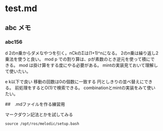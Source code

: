 # test.md


## abc メモ

### abc156
d
2のn乗からダメなやつを引く。nCkのΣは(1+1)^nになる。
2のn乗は繰り返し2乗法を使うと良い。
mod p での割り算は、pが素数のとき逆元を使って積にできる。
mod は掛け算をする度にやる必要がある。
mintの実装見ておいて理解して使いたい。

e
k以下で良い
移動の回数は0の個数に一致する
円としきりの並べ替えにできる。
前処理をするとO(1)で検索できる。
combinationとmintの実装をみて使いたい。



##　.mdファイルを作る練習用

マークダウン記法とかを試してみる

```
source /opt/ros/melodic/setup.bash
```

